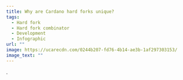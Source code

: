 ```yaml
---
title: Why are Cardano hard forks unique?
tags:
  - Hard fork
  - Hard fork combinator
  - Development
  - Infographic
url: ""
image: https://ucarecdn.com/0244b207-fd76-4b14-ae3b-1af297303153/
image_text: ""
---
```


.
